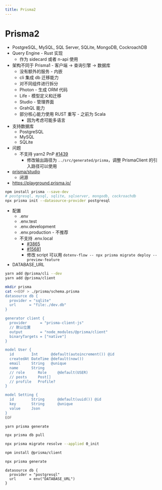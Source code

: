```yaml
---
title: Prisma2
---
```


# Prisma2

-  PostgreSQL, MySQL, SQL Server, SQLite, MongoDB, CockroachDB
- Query Engine - Rust 实现
  - 作为 sidecard 或者 n-api 使用
- 架构不同于 Prisma1 - 客户端 -> 查询引擎 -> 数据库
  - 没有额外的服务 - 内嵌
  - cli 集成 db 迁移能力
  - 对不同组件进行拆分
  - Photon - 生成 ORM 代码
  - Life - 模型定义和迁移
  - Studio - 管理界面
  - GrahQL 能力
  - 部分核心能力使用 RUST 重写 - 之前为 Scala
    - 因为考虑可能多语言
- 支持数据库
  - PostgreSQL
  - MySQL
  - SQLite
- 问题
  - 不支持 yarn2 PnP [#1439](https://github.com/prisma/prisma/issues/1439)
    - 修改输出路径为 `../src/generated/prisma`，调整 PrismaClient 的引入路径可以使用
- [prisma/studio](https://github.com/prisma/studio)
  - 闭源
- https://playground.prisma.io/

```bash
npm install prisma --save-dev
# postgresql, mysql, sqlite, sqlserver, mongodb, cockroachdb
npx prisma init --datasource-provider postgresql
```

- 配置
  - .env
  - .env.test
  - .env.development
  - .env.production - 不推荐
  - 不支持 .env.local
    - [#3865](https://github.com/prisma/prisma/issues/3865#issuecomment-767665090)
    - [#15681](https://github.com/prisma/prisma/issues/15681)
    - 修改 script 可以用 `dotenv-flow -- npx prisma migrate deploy --preview-feature`
- DATABASE_URL

```bash
yarn add @prisma/cli --dev
yarn add @prisma/client

mkdir prisma
cat <<EOF > ./prisma/schema.prisma
datasource db {
  provider = "sqlite"
  url      = "file:./dev.db"
}

generator client {
  provider      = "prisma-client-js"
  // 默认位置
  output        = "node_modules/@prisma/client"
  binaryTargets = ["native"]
}

model User {
  id        Int      @default(autoincrement()) @id
  createdAt DateTime @default(now())
  email     String   @unique
  name      String
  // role      Role     @default(USER)
  // posts     Post[]
  // profile   Profile?
}

model Setting {
  id        String      @default(uuid()) @id
  key       String      @unique
  value     Json
}
EOF

yarn prisma generate
```

```bash
npx prisma db pull

npx prisma migrate resolve --applied 0_init

npm install @prisma/client

npx prisma generate
```


```hcl
datasource db {
  provider = "postgresql"
  url      = env("DATABASE_URL")
}
```
